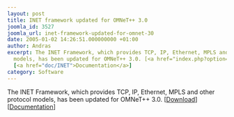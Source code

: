 ```yaml
---
layout: post
title: INET framework updated for OMNeT++ 3.0
joomla_id: 3527
joomla_url: inet-framework-updated-for-omnet-30
date: 2005-01-02 14:26:51.000000000 +01:00
author: Andras
excerpt: The INET Framework, which provides TCP, IP, Ethernet, MPLS and other protocol
  models, has been updated for OMNeT++ 3.0. [<a href="index.php?option=com_docman&task=doc_details&gid=2122">Download</a>]
  [<a href="doc/INET">Documentation</a>]
category: Software
---
```

The INET Framework, which provides TCP, IP, Ethernet, MPLS and other protocol models, has been updated for OMNeT++ 3.0. [<a href="index.php?option=com_docman&task=doc_details&gid=2122">Download</a>] [<a href="doc/INET">Documentation</a>]
